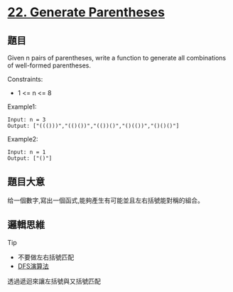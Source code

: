 # [22. Generate Parentheses](https://leetcode.com/problems/generate-parentheses/)

## 題目
Given n pairs of parentheses, write a function to generate all combinations of well-formed parentheses.

Constraints:
* 1 <= n <= 8

Example1:
```
Input: n = 3
Output: ["((()))","(()())","(())()","()(())","()()()"]
```

Example2:
```
Input: n = 1
Output: ["()"]
```

## 題目大意
给一個數字,寫出一個函式,能夠產生有可能並且左右括號能對稱的組合。

## 邏輯思維
Tip
* 不要做左右括號匹配
* [DFS演算法](https://ithelp.ithome.com.tw/articles/10237752)

透過遞迴來讓左括號與又括號匹配

